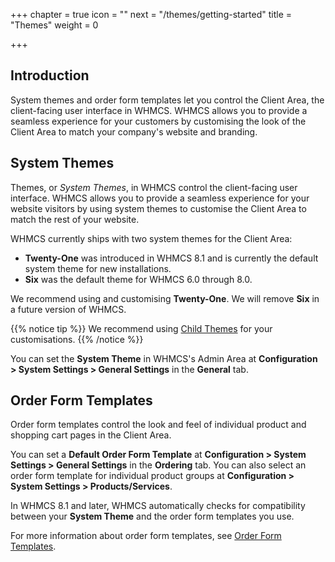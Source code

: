 +++
chapter = true
icon = "<i class='fa fa-paint-brush fa-fw'></i>"
next = "/themes/getting-started"
title = "Themes"
weight = 0

+++

## Introduction

System themes and order form templates let you control the Client Area, the client-facing user interface in WHMCS. WHMCS allows you to provide a seamless experience for your customers by customising the look of the Client Area to match your company's website and branding.

## System Themes

Themes, or *System Themes*, in WHMCS control the client-facing user interface. WHMCS allows you to provide a seamless experience for your website visitors by using system themes to customise the Client Area to match the rest of your website.

WHMCS currently ships with two system themes for the Client Area:

* **Twenty-One** was introduced in WHMCS 8.1 and is currently the default system theme for new installations.
* **Six** was the default theme for WHMCS 6.0 through 8.0.

We recommend using and customising **Twenty-One**. We will remove **Six** in a future version of WHMCS.

{{% notice tip %}}
We recommend using [Child Themes](/themes/child-themes/) for your customisations.
{{% /notice %}}

You can set the **System Theme** in WHMCS's Admin Area at **Configuration > System Settings > General Settings** in the **General** tab.

## Order Form Templates

Order form templates control the look and feel of individual product and shopping cart pages in the Client Area.

You can set a **Default Order Form Template** at **Configuration > System Settings > General Settings** in the **Ordering** tab. You can also select an order form template for individual product groups at **Configuration > System Settings > Products/Services**.

In WHMCS 8.1 and later, WHMCS automatically checks for compatibility between your **System Theme** and the order form templates you use.

For more information about order form templates, see [Order Form Templates](/themes/order-form-templates/).
